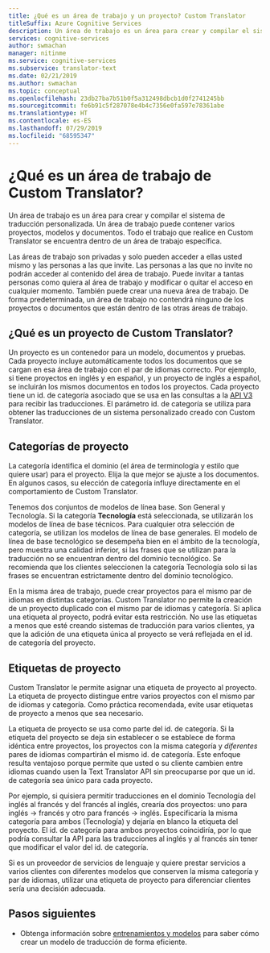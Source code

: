 ```yaml
---
title: ¿Qué es un área de trabajo y un proyecto? Custom Translator
titleSuffix: Azure Cognitive Services
description: Un área de trabajo es un área para crear y compilar el sistema de traducción personalizada. Un área de trabajo puede contener varios proyectos, modelos y documentos. Un proyecto es un contenedor para un modelo, documentos y pruebas. Cada proyecto incluye automáticamente todos los documentos que se cargan en esa área de trabajo con el par de idiomas correcto.
services: cognitive-services
author: swmachan
manager: nitinme
ms.service: cognitive-services
ms.subservice: translator-text
ms.date: 02/21/2019
ms.author: swmachan
ms.topic: conceptual
ms.openlocfilehash: 23db27ba7b51b0f5a312498dbcb1d0f2741245bb
ms.sourcegitcommit: fe6b91c5f287078e4b4c7356e0fa597e78361abe
ms.translationtype: HT
ms.contentlocale: es-ES
ms.lasthandoff: 07/29/2019
ms.locfileid: "68595347"
---
```

# <a name="what-is-a-custom-translator-workspace"></a>¿Qué es un área de trabajo de Custom Translator?

Un área de trabajo es un área para crear y compilar el sistema de traducción personalizada. Un área de trabajo puede contener varios proyectos, modelos y documentos. Todo el trabajo que realice en Custom Translator se encuentra dentro de un área de trabajo específica.

Las áreas de trabajo son privadas y solo pueden acceder a ellas usted mismo y las personas a las que invite. Las personas a las que no invite no podrán acceder al contenido del área de trabajo. Puede invitar a tantas personas como quiera al área de trabajo y modificar o quitar el acceso en cualquier momento. También puede crear una nueva área de trabajo. De forma predeterminada, un área de trabajo no contendrá ninguno de los proyectos o documentos que están dentro de las otras áreas de trabajo.

## <a name="what-is-a-custom-translator-project"></a>¿Qué es un proyecto de Custom Translator?

Un proyecto es un contenedor para un modelo, documentos y pruebas. Cada proyecto incluye automáticamente todos los documentos que se cargan en esa área de trabajo con el par de idiomas correcto. Por ejemplo, si tiene proyectos en inglés y en español, y un proyecto de inglés a español, se incluirán los mismos documentos en todos los proyectos. Cada proyecto tiene un id. de categoría asociado que se usa en las consultas a la [API V3](https://docs.microsoft.com/azure/cognitive-services/translator/reference/v3-0-translate?tabs=curl) para recibir las traducciones. El parámetro id. de categoría se utiliza para obtener las traducciones de un sistema personalizado creado con Custom Translator.

## <a name="project-categories"></a>Categorías de proyecto

La categoría identifica el dominio (el área de terminología y estilo que quiere usar) para el proyecto. Elija la que mejor se ajuste a los documentos. En algunos casos, su elección de categoría influye directamente en el comportamiento de Custom Translator.

Tenemos dos conjuntos de modelos de línea base. Son General y Tecnología. Si la categoría **Tecnología** está seleccionada, se utilizarán los modelos de línea de base técnicos. Para cualquier otra selección de categoría, se utilizan los modelos de línea de base generales. El modelo de línea de base tecnológico se desempeña bien en el ámbito de la tecnología, pero muestra una calidad inferior, si las frases que se utilizan para la traducción no se encuentran dentro del dominio tecnológico. Se recomienda que los clientes seleccionen la categoría Tecnología solo si las frases se encuentran estrictamente dentro del dominio tecnológico.

En la misma área de trabajo, puede crear proyectos para el mismo par de idiomas en distintas categorías. Custom Translator no permite la creación de un proyecto duplicado con el mismo par de idiomas y categoría. Si aplica una etiqueta al proyecto, podrá evitar esta restricción. No use las etiquetas a menos que esté creando sistemas de traducción para varios clientes, ya que la adición de una etiqueta única al proyecto se verá reflejada en el id. de categoría del proyecto.

## <a name="project-labels"></a>Etiquetas de proyecto

Custom Translator le permite asignar una etiqueta de proyecto al proyecto. La etiqueta de proyecto distingue entre varios proyectos con el mismo par de idiomas y categoría. Como práctica recomendada, evite usar etiquetas de proyecto a menos que sea necesario.

La etiqueta de proyecto se usa como parte del id. de categoría. Si la etiqueta del proyecto se deja sin establecer o se establece de forma idéntica entre proyectos, los proyectos con la misma categoría y *diferentes* pares de idiomas compartirán el mismo id. de categoría. Este enfoque resulta ventajoso porque permite que usted o su cliente cambien entre idiomas cuando usen la Text Translator API sin preocuparse por que un id. de categoría sea único para cada proyecto.

Por ejemplo, si quisiera permitir traducciones en el dominio Tecnología del inglés al francés y del francés al inglés, crearía dos proyectos: uno para inglés -\> francés y otro para francés -\> inglés. Especificaría la misma categoría para ambos (Tecnología) y dejaría en blanco la etiqueta del proyecto. El id. de categoría para ambos proyectos coincidiría, por lo que podría consultar la API para las traducciones al inglés y al francés sin tener que modificar el valor del id. de categoría.

Si es un proveedor de servicios de lenguaje y quiere prestar servicios a varios clientes con diferentes modelos que conserven la misma categoría y par de idiomas, utilizar una etiqueta de proyecto para diferenciar clientes sería una decisión adecuada.

## <a name="next-steps"></a>Pasos siguientes

- Obtenga información sobre [entrenamientos y modelos](training-and-model.md) para saber cómo crear un modelo de traducción de forma eficiente.
